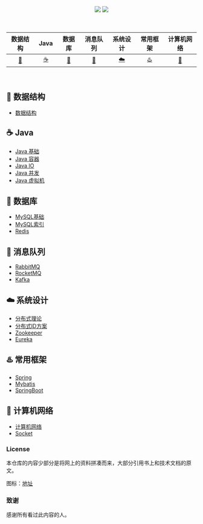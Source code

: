 <div align="center">
    <a href="https://github.com/robert202003/Java-Notes"> <img src="https://badgen.net/github/stars/robert202003/Java-Notes?icon=github&color=4ab8a1"></a>
    <a href="https://github.com/robert202003/Java-Notes"> <img src="https://badgen.net/github/forks/robert202003/Java-Notes?icon=github&color=4ab8a1"></a>
</div>
<br>


<br>

| 数据结构 | &nbsp;Java&nbsp; |数据库 | 消息队列 | 系统设计| 常用框架| 计算机网络 | 
| :------: | :------: | :------: | :------: | :------: | :------: | :------: | 
| [:pencil:](#pencil-数据结构)| [:coffee:](#coffee-java) | [:bicyclist:](#notebook-数据库) | [:rabbit:](#rabbit-消息队列) | [:cloud:](#cloud-系统设计) | [:hotsprings:](#hotsprings-常用框架) |[:running_shirt_with_sash:](#running_shirt_with_sash-计算机网络) |
<br>

## :pencil: 数据结构

- [数据结构](https://github.com/robert202003/Java-Notes/blob/master/docs/datastructure-algorithm/datastructure.md)

## :coffee: Java

- [Java 基础](https://github.com/robert202003/Java-Notes/blob/master/docs/java/basic.md)
- [Java 容器](https://github.com/robert202003/Java-Notes/blob/master/docs/java/collections.md)
- [Java IO](https://github.com/robert202003/Java-Notes/blob/master/docs/java/IO.md)
- [Java 并发](https://github.com/robert202003/Java-Notes/blob/master/docs/java/multi-thread.md)
- [Java 虚拟机](https://github.com/robert202003/Java-Notes/blob/master/docs/java/jvm.md)

## :bicyclist: 数据库

- [MySQL基础](https://github.com/robert202003/Java-Notes/blob/master/docs/database/MySQL.md)
- [MySQL索引](https://github.com/robert202003/Java-Notes/blob/master/docs/database/MySQL-Index.md)
- [Redis](https://github.com/robert202003/Java-Notes/blob/master/docs/database/Redis.md)

## :rabbit: 消息队列

- [RabbitMQ](https://github.com/robert202003/Java-Notes/blob/master/docs/mq/RabbitMQ.md)
- [RocketMQ](https://github.com/robert202003/Java-Notes/blob/master/docs/mq/RocketMQ.md)
- [Kafka](https://github.com/robert202003/Java-Notes/blob/master/docs/mq/RocketMQ.md)

## :cloud: 系统设计

- [分布式理论](https://github.com/robert202003/Java-Notes/blob/master/docs/system-design/分布式理论.md)
- [分布式ID方案](https://github.com/robert202003/Java-Notes/blob/master/docs/system-design/分布式ID.md)
- [Zookeeper](https://github.com/robert202003/Java-Notes/blob/master/docs/system-design/Zookeeper.md)
- [Eureka](https://github.com/robert202003/Java-Notes/blob/master/docs/system-design/Eureka.md)

## :hotsprings: 常用框架

- [Spring](https://github.com/robert202003/Java-Notes/blob/master/docs/framework/Spring.md)
- [Mybatis](https://github.com/robert202003/Java-Notes/blob/master/docs/framework/MyBatis.md)
- [SpringBoot](https://github.com/robert202003/Java-Notes/blob/master/docs/framework/SpringBoot.md)

## :running_shirt_with_sash: 计算机网络

- [计算机网络](https://github.com/robert202003/Java-Notes/blob/master/docs/network/计算机网络.md)
- [Socket](https://github.com/robert202003/Java-Notes/blob/master/docs/network/Socket.md)

### License

本仓库的内容少部分是将网上的资料拼凑而来，大部分引用书上和技术文档的原文。

图标：[地址](https://www.webfx.com/tools/emoji-cheat-sheet/)

### 致谢

感谢所有看过此内容的人。

